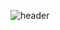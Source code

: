 ![header](https://capsule-render.vercel.app/api?type=wave&color=auto&height=300&section=header&text=yeojin&fontSize=90&fontColor=fff)
